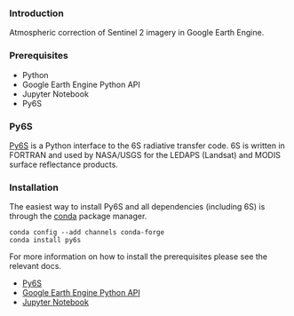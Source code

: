 ### Introduction

Atmospheric correction of Sentinel 2 imagery in Google Earth Engine. 

### Prerequisites

- Python
- Google Earth Engine Python API
- Jupyter Notebook
- Py6S

### Py6S

[Py6S](http://py6s.readthedocs.io/en/latest/introduction.html) is a Python interface to the 6S radiative transfer code. 6S is written in FORTRAN and used by NASA/USGS for the LEDAPS (Landsat) and MODIS surface reflectance products. 

### Installation

The easiest way to install Py6S and all dependencies (including 6S) is through the [conda](https://conda.io/docs/installation.html) package manager.

`conda config --add channels conda-forge`  
`conda install py6s`

For more information on how to install the prerequisites please see the relevant docs.

- [Py6S](http://py6s.readthedocs.io/en/latest/installation.html)
- [Google Earth Engine Python API](https://developers.google.com/earth-engine/python_install)
- [Jupyter Notebook](http://jupyter.readthedocs.io/en/latest/install.html)
